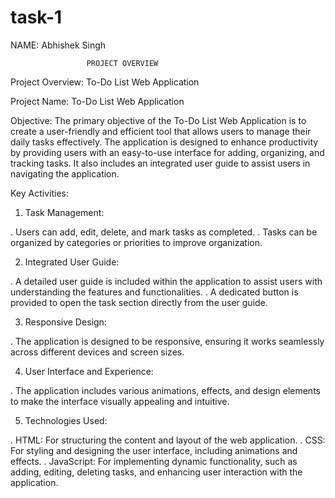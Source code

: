 # task-1
NAME: Abhishek Singh

                     PROJECT OVERVIEW
Project Overview: To-Do List Web Application

Project Name: To-Do List Web Application

Objective:
The primary objective of the To-Do List Web Application is to create a user-friendly and efficient tool that allows users to manage their daily tasks effectively. The application is designed to enhance productivity by providing users with an easy-to-use interface for adding, organizing, and tracking tasks. It also includes an integrated user guide to assist users in navigating the application.

Key Activities:

1. Task Management:

. Users can add, edit, delete, and mark tasks as completed.
. Tasks can be organized by categories or priorities to improve organization.

2. Integrated User Guide:

. A detailed user guide is included within the application to assist users with understanding the features and functionalities.
. A dedicated button is provided to open the task section directly from the user guide.

3. Responsive Design:

. The application is designed to be responsive, ensuring it works seamlessly across different devices and screen sizes.

4. User Interface and Experience:

. The application includes various animations, effects, and design elements to make the interface visually appealing and intuitive.

5. Technologies Used:

. HTML: For structuring the content and layout of the web application.
. CSS: For styling and designing the user interface, including animations and effects.
. JavaScript: For implementing dynamic functionality, such as adding, editing, deleting tasks, and enhancing user interaction with the application.
